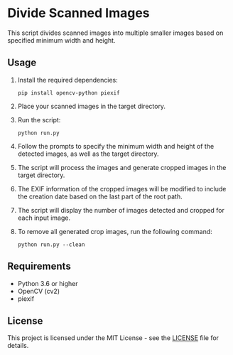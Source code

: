 # Divide Scanned Images

This script divides scanned images into multiple smaller images based on specified minimum width and height.

## Usage

1. Install the required dependencies:
    ```
    pip install opencv-python piexif
    ```

2. Place your scanned images in the target directory.

3. Run the script:
    ```
    python run.py
    ```

4. Follow the prompts to specify the minimum width and height of the detected images, as well as the target directory.

5. The script will process the images and generate cropped images in the target directory.

6. The EXIF information of the cropped images will be modified to include the creation date based on the last part of the root path.

7. The script will display the number of images detected and cropped for each input image.

8. To remove all generated crop images, run the following command:

    ```
    python run.py --clean
    ```

## Requirements

- Python 3.6 or higher
- OpenCV (cv2)
- piexif

## License

This project is licensed under the MIT License - see the [LICENSE](LICENSE) file for details.
